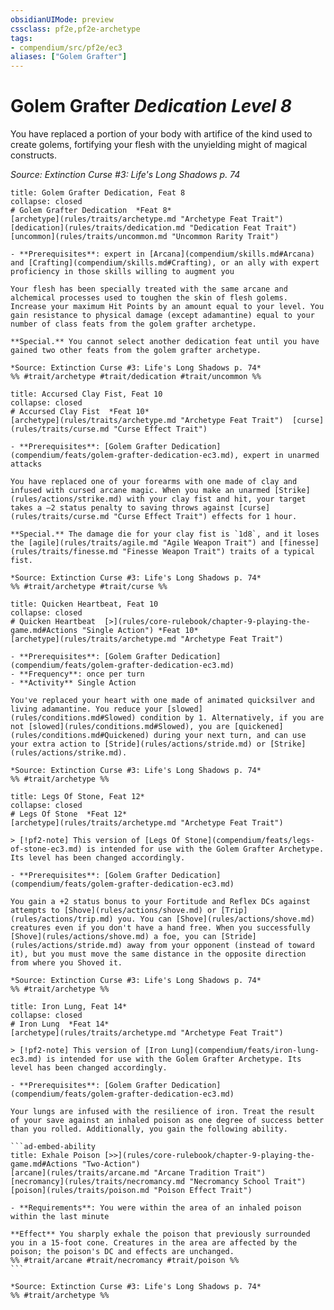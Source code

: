 ```yaml
---
obsidianUIMode: preview
cssclass: pf2e,pf2e-archetype
tags:
- compendium/src/pf2e/ec3
aliases: ["Golem Grafter"]
---
```

# Golem Grafter *Dedication Level 8*  

You have replaced a portion of your body with artifice of the kind used to create golems, fortifying your flesh with the unyielding might of magical constructs.

*Source: Extinction Curse #3: Life's Long Shadows p. 74*

```ad-embed-feat
title: Golem Grafter Dedication, Feat 8
collapse: closed
# Golem Grafter Dedication  *Feat 8*  
[archetype](rules/traits/archetype.md "Archetype Feat Trait")  [dedication](rules/traits/dedication.md "Dedication Feat Trait")  [uncommon](rules/traits/uncommon.md "Uncommon Rarity Trait")  

- **Prerequisites**: expert in [Arcana](compendium/skills.md#Arcana) and [Crafting](compendium/skills.md#Crafting), or an ally with expert proficiency in those skills willing to augment you

Your flesh has been specially treated with the same arcane and alchemical processes used to toughen the skin of flesh golems. Increase your maximum Hit Points by an amount equal to your level. You gain resistance to physical damage (except adamantine) equal to your number of class feats from the golem grafter archetype.

**Special.** You cannot select another dedication feat until you have gained two other feats from the golem grafter archetype.

*Source: Extinction Curse #3: Life's Long Shadows p. 74*  
%% #trait/archetype #trait/dedication #trait/uncommon %%
```  

```ad-embed-feat
title: Accursed Clay Fist, Feat 10
collapse: closed
# Accursed Clay Fist  *Feat 10*  
[archetype](rules/traits/archetype.md "Archetype Feat Trait")  [curse](rules/traits/curse.md "Curse Effect Trait")  

- **Prerequisites**: [Golem Grafter Dedication](compendium/feats/golem-grafter-dedication-ec3.md), expert in unarmed attacks

You have replaced one of your forearms with one made of clay and infused with cursed arcane magic. When you make an unarmed [Strike](rules/actions/strike.md) with your clay fist and hit, your target takes a –2 status penalty to saving throws against [curse](rules/traits/curse.md "Curse Effect Trait") effects for 1 hour.

**Special.** The damage die for your clay fist is `1d8`, and it loses the [agile](rules/traits/agile.md "Agile Weapon Trait") and [finesse](rules/traits/finesse.md "Finesse Weapon Trait") traits of a typical fist.

*Source: Extinction Curse #3: Life's Long Shadows p. 74*  
%% #trait/archetype #trait/curse %%
```  

```ad-embed-feat
title: Quicken Heartbeat, Feat 10
collapse: closed
# Quicken Heartbeat  [>](rules/core-rulebook/chapter-9-playing-the-game.md#Actions "Single Action") *Feat 10*  
[archetype](rules/traits/archetype.md "Archetype Feat Trait")  

- **Prerequisites**: [Golem Grafter Dedication](compendium/feats/golem-grafter-dedication-ec3.md)
- **Frequency**: once per turn
- **Activity** Single Action

You've replaced your heart with one made of animated quicksilver and living adamantine. You reduce your [slowed](rules/conditions.md#Slowed) condition by 1. Alternatively, if you are not [slowed](rules/conditions.md#Slowed), you are [quickened](rules/conditions.md#Quickened) during your next turn, and can use your extra action to [Stride](rules/actions/stride.md) or [Strike](rules/actions/strike.md).

*Source: Extinction Curse #3: Life's Long Shadows p. 74*  
%% #trait/archetype %%
```  

```ad-embed-feat
title: Legs Of Stone, Feat 12*
collapse: closed
# Legs Of Stone  *Feat 12*  
[archetype](rules/traits/archetype.md "Archetype Feat Trait")  

> [!pf2-note] This version of [Legs Of Stone](compendium/feats/legs-of-stone-ec3.md) is intended for use with the Golem Grafter Archetype. Its level has been changed accordingly.

- **Prerequisites**: [Golem Grafter Dedication](compendium/feats/golem-grafter-dedication-ec3.md)

You gain a +2 status bonus to your Fortitude and Reflex DCs against attempts to [Shove](rules/actions/shove.md) or [Trip](rules/actions/trip.md) you. You can [Shove](rules/actions/shove.md) creatures even if you don't have a hand free. When you successfully [Shove](rules/actions/shove.md) a foe, you can [Stride](rules/actions/stride.md) away from your opponent (instead of toward it), but you must move the same distance in the opposite direction from where you Shoved it.

*Source: Extinction Curse #3: Life's Long Shadows p. 74*  
%% #trait/archetype %%
```  

````ad-embed-feat
title: Iron Lung, Feat 14*
collapse: closed
# Iron Lung  *Feat 14*  
[archetype](rules/traits/archetype.md "Archetype Feat Trait")  

> [!pf2-note] This version of [Iron Lung](compendium/feats/iron-lung-ec3.md) is intended for use with the Golem Grafter Archetype. Its level has been changed accordingly.

- **Prerequisites**: [Golem Grafter Dedication](compendium/feats/golem-grafter-dedication-ec3.md)

Your lungs are infused with the resilience of iron. Treat the result of your save against an inhaled poison as one degree of success better than you rolled. Additionally, you gain the following ability.

```ad-embed-ability
title: Exhale Poison [>>](rules/core-rulebook/chapter-9-playing-the-game.md#Actions "Two-Action")
[arcane](rules/traits/arcane.md "Arcane Tradition Trait")  [necromancy](rules/traits/necromancy.md "Necromancy School Trait")  [poison](rules/traits/poison.md "Poison Effect Trait")  

- **Requirements**: You were within the area of an inhaled poison within the last minute

**Effect** You sharply exhale the poison that previously surrounded you in a 15-foot cone. Creatures in the area are affected by the poison; the poison's DC and effects are unchanged.  
%% #trait/arcane #trait/necromancy #trait/poison %%
```

*Source: Extinction Curse #3: Life's Long Shadows p. 74*  
%% #trait/archetype %%
````